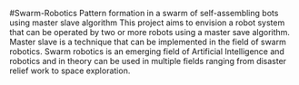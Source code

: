 #Swarm-Robotics
Pattern formation in a swarm of self-assembling bots using master slave algorithm
This project aims to envision a robot system that can be operated by two or more robots using a master save algorithm. Master
slave is a technique that can be implemented in the field of swarm robotics. Swarm robotics is an emerging field of Artificial
Intelligence and robotics and in theory can be used in multiple fields ranging from disaster relief work to space exploration.


